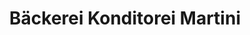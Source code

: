 ---
title: "Bäckerei Konditorei Martini"
url: /wien/baeckerei-konditorei-martini/
shop: Bäckerei
---